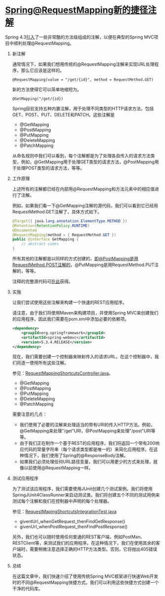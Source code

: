 # [Spring@RequestMapping新的捷径注解](https://www.baeldung.com/spring-new-requestmapping-shortcuts)

Spring 4.3[引入](https://jira.spring.io/browse/SPR-13442)了一些非常酷的方法级组成的注解，以便在典型的Spring MVC项目中顺利处理@RequestMapping。

1. 新注解

    通常情况下，如果我们想用传统的@RequestMapping注解来实现URL处理程序，那么它应该是这样的。

    `@RequestMapping(value = "/get/{id}", method = RequestMethod.GET)`

    新的方法使得它可以简单地缩短为。

    `@GetMapping("/get/{id})`

    Spring目前支持五种内置注解，用于处理不同类型的HTTP请求方法，包括GET、POST、PUT、DELETE和PATCH。这些注解是

    - @GetMapping
    - @PostMapping
    - @PutMapping
    - @DeleteMapping
    - @PatchMapping

    从命名规则中我们可以看到，每个注解都是为了处理各自传入的请求方法类型，例如，@GetMapping用于处理GET类型的请求方法，@PostMapping用于处理POST类型的请求方法，等等。

2. 工作原理

    上述所有的注解都已经在内部用@RequestMapping和方法元素中的相应值进行了注解。

    例如，如果我们看一下@GetMapping注解的源代码，我们可以看到它已经用RequestMethod.GET注解了，具体方式如下。

    ```java
    @Target({ java.lang.annotation.ElementType.METHOD })
    @Retention(RetentionPolicy.RUNTIME)
    @Documented
    @RequestMapping(method = { RequestMethod.GET })
    public @interface GetMapping {
        // abstract codes
    }
    ```

    所有其他的注解都是以同样的方式创建的，即@PostMapping是用RequestMethod.POST注解的，@PutMapping是用RequestMethod.PUT注解的，等等。

    注释的完整源代码可[在此](https://github.com/spring-projects/spring-framework/tree/master/spring-web/src/main/java/org/springframework/web/bind/annotation)获得。

3. 实施

    让我们尝试使用这些注解来构建一个快速的REST应用程序。

    请注意，由于我们将使用Maven来构建项目，并使用Spring MVC来创建我们的应用程序，因此我们需要在pom.xml中添加必要的依赖项。

    ```xml
    <dependency>
        <groupId>org.springframework</groupId>
        <artifactId>spring-webmvc</artifactId>
        <version>5.3.4.RELEASE</version>
    </dependency>
    ```

    现在，我们需要创建一个控制器来映射传入的请求URL。在这个控制器中，我们将逐一使用所有这些注解。

    参见：[RequestMappingShortcutsController.java](./src/main/java/com/baeldung/web/controller/RequestMappingShortcutsController.java)。

    - @GetMapping
    - @PostMapping
    - @PutMapping
    - @DeleteMapping
    - @PatchMapping

    需要注意的几点：

    - 我们使用了必要的注解来处理适当的带有URI的传入HTTP方法。例如，@GetMapping来处理"/get"URI，@PostMapping来处理"/post"URI等等。
    - 由于我们正在制作一个基于REST的应用程序，我们将返回一个带有200响应代码的常量字符串（每个请求类型都是唯一的）来简化应用程序。在这种情况下，我们使用了Spring的@ResponseBody注解。
    - 如果我们必须处理任何URL路径变量，我们可以用更少的方式来处理，就像以前使用@RequestMapping一样。

4. 测试应用程序

    为了测试该应用程序，我们需要使用JUnit创建几个测试案例。我们将使用SpringJUnit4ClassRunner来启动测试类。我们将创建五个不同的测试用例来测试每个注解和我们在控制器中声明的每个处理器。

    参见：[RequestMapingShortcutsIntegrationTest.java](./src/test/java/com/baeldung/web/controller/RequestMapingShortcutsIntegrationTest.java)

    - giventUrl_whenGetRequest_thenFindGetResponse()
    - givenUrl_whenPostRequest_thenFindPostResponse()

    另外，我们也可以随时使用任何普通的REST客户端，例如PostMan、RESTClient等，来测试我们的应用程序。在这种情况下，我们在使用其余的客户端时，需要稍微注意选择正确的HTTP方法类型。否则，它将抛出405错误状态。

5. 总结

    在这篇文章中，我们快速介绍了使用传统Spring MVC框架进行快速Web开发时的不同@RequestMapping快捷方式。我们可以利用这些快捷方式创建一个干净的代码库。
